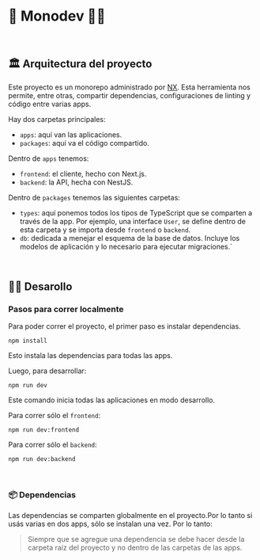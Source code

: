 # 🙈 Monodev 👨‍💻

<br/>

## 🏛️ Arquitectura del proyecto

Este proyecto es un monorepo administrado por [NX](https://nx.dev).
Esta herramienta nos permite, entre otras, compartir dependencias, configuraciones de linting y código entre varias apps.

Hay dos carpetas principales:

- `apps`: aquí van las aplicaciones. 
- `packages`: aquí va el código compartido.

Dentro de `apps` tenemos:

- `frontend`: el cliente, hecho  con Next.js.
- `backend`: la API, hecha con NestJS.

Dentro de `packages` tenemos las siguientes carpetas:

- `types`: aquí ponemos todos los tipos de TypeScript
que se comparten a través de la app. Por ejemplo, una interface `User`, se define dentro de esta carpeta y se importa desde `frontend` o `backend`.
- `db`: dedicada a menejar el esquema de la base de datos. Incluye los modelos de aplicación y lo necesario para ejecutar migraciones.`

<br/>

## 👩‍💻 Desarollo

### Pasos para correr localmente

Para poder correr el proyecto, el primer paso es instalar dependencias.

```
npm install
```

Esto instala las dependencias para todas las apps.

Luego, para desarrollar:

```
npm run dev
```

Este comando inicia todas las aplicaciones en modo desarrollo.

Para correr sólo el `frontend`:

```
npm run dev:frontend
```

Para correr sólo el `backend`:

```
npm run dev:backend
```


<br/>

###  📦 Dependencias

Las dependencias se comparten globalmente en el proyecto.Por lo tanto si usás varias en dos apps, sólo se instalan una vez.
Por lo tanto:

> Siempre que se agregue una dependencia se debe hacer desde la carpeta raíz del proyecto y no dentro de las carpetas de las apps.
